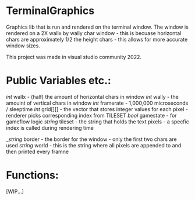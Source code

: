 # TerminalGraphics
Graphics lib that is run and rendered on the terminal window.
The window is rendered on a 2X wallx by wally char window - this is becuase horizontal chars 
are approximately 1/2 the height chars - this allows for more accurate window sizes.

This project was made in visual studio community 2022.

# Public Variables etc.:
_int_ wallx - (half) the amount of horizontal chars in window
_int_ wally - the amouint of vertical chars in window
_int_ framerate - 1,000,000 microseconds / sleeptime
_int_ grid[][] - the vector that stores integer values for each pixel - renderer picks corresponding index from TILESET
_bool_ gamestate - for gameflow logic
_string_ tileset - the string that holds the text pixels - a specfic index is called during rendering time

__string_ border - the border for the window - only the first two chars are used
_string_ world - this is the string where all pixels are appended to and then printed every framne

# Functions:

[WIP...]

